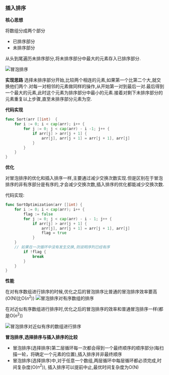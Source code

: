 ### 插入排序

**核心思想**

将数组分成两个部分
- 已排序部分
- 未排序部分

从头到尾遍历未排序部分,将未排序部分中最大的元素存入已排序部分.

![冒泡排序](http://linyimin-blog.oss-cn-beijing.aliyuncs.com/cjlra441u0006qjkhpia6eqat.png)

**实现思路**
选择未排序部分开始,比较两个相连的元素,如果第一个比第二个大,就交换他们两个.对每一对相邻的元素做同样的操作,从开始第一对到最后一对.最后得到一个最大的元素,此时这个元素为排序部分中最小的元素.接着对剩下未排序部分的元素重复以上步骤,直至未排序部分元素为空.

**代码实现**
```go
func Sort(arr []int)  {
	for i := 0; i < cap(arr); i++ {
		for j := 0; j < cap(arr) - i -1; j++ {
			if arr[j] > arr[j + 1] {
				arr[j], arr[j + 1] = arr[j + 1], arr[j]
			}
		}
	}
}
```

**优化**
     
对冒泡排序的优化和插入排序一样,主要通过减少交换次数实现.但是区别在于冒泡排序的非有序部分是有序的,才会减少交换次数,插入排序的优化都能减少交换次数.

代码实现:

```go
func SortOptimization(arr []int) {
	for i := 0; i < cap(arr); i++ {
		flag := false
		for j := 0; j < cap(arr) - i - 1; j++ {
			if arr[j] > arr[j + 1] {
				arr[j], arr[j + 1] = arr[j + 1], arr[j]
				flag = true
			}
    }
    // 如果在一次循环中没有发生交换,则说明序列已经有序
		if !flag {
			break
		}
	}
}
```

**性能**

在对有序数组进行排序的时候,优化之后的冒泡排序比普通的冒泡排序效率要高(O(N)比O($n^2$))
![冒泡排序对有序数组的排序](http://linyimin-blog.oss-cn-beijing.aliyuncs.com/cjm2rg9cv0000sikheftkg3s4.png)

在对近似有序数组进行排序时,优化之后的冒泡排序的效率和普通冒泡排序一样(都是O($n^2$))

![冒泡排序对近似有序的数组进行排序](http://linyimin-blog.oss-cn-beijing.aliyuncs.com/cjm2rg9cv0000sikheftkg3s4.png)


**冒泡排序,选择排序与插入排序的比较**

- 冒泡排序(选择排序)第二层循环每一次都会得到一个最终顺序的顺序部分(每扫描一轮，将确定一个元素的位置),插入排序并非最终顺序
- 冒泡排序(选择排序)中,对于任意一个数组,两层循环中每层循环都必须完成,时间复杂度(O($n^2$)), 插入排序可以提前中止,最优时间复杂度为O(N)
